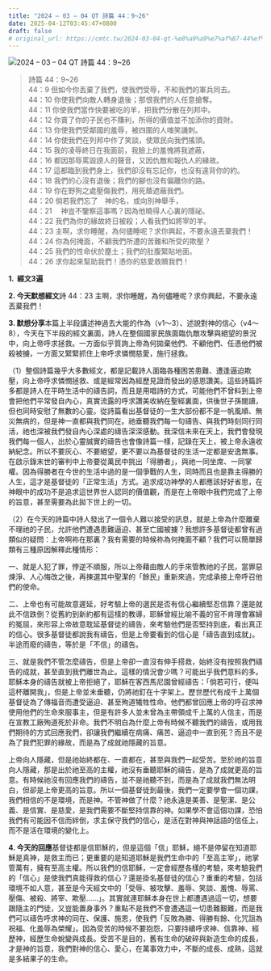 ```yaml
---
title: "2024 – 03 – 04 QT 詩篇 44：9~26"
date: 2025-04-12T03:45:47+0800
draft: false
# original_url: https://cmtc.tw/2024-03-04-qt-%e8%a9%a9%e7%af%87-44%ef%bc%9a926
---
```


![2024 – 03 – 04 QT 詩篇 44：9\~26](/images/qt.jpg  "2024 – 03 – 04 QT 詩篇 44：9\~26")

> 詩篇 44：9\~26  
> 44：9 但如今你丟棄了我們，使我們受辱，不和我們的軍兵同去。  
> 44：10 你使我們向敵人轉身退後；那恨我們的人任意搶奪。  
> 44：11 你使我們當作快要被吃的羊，把我們分散在列邦中。  
> 44：12 你賣了你的子民也不賺利，所得的價值並不加添你的資財。  
> 44：13 你使我們受鄰國的羞辱，被四圍的人嗤笑譏刺。  
> 44：14 你使我們在列邦中作了笑談，使眾民向我們搖頭。  
> 44：15 我的凌辱終日在我面前，我臉上的羞愧將我遮蔽，  
> 44：16 都因那辱罵毀謗人的聲音，又因仇敵和報仇人的緣故。  
> 44：17 這都臨到我們身上，我們卻沒有忘記你，也沒有違背你的約。  
> 44：18 我們的心沒有退後；我們的腳也沒有偏離你的路。  
> 44：19 你在野狗之處壓傷我們，用死蔭遮蔽我們。  
> 44：20 倘若我們忘了　神的名，或向別神舉手，  
> 44：21 　神豈不鑒察這事嗎？因為他曉得人心裏的隱祕。  
> 44：22 我們為你的緣故終日被殺；人看我們如將宰的羊。  
> 44：23 主啊，求你睡醒，為何儘睡呢？求你興起，不要永遠丟棄我們！  
> 44：24 你為何掩面，不顧我們所遭的苦難和所受的欺壓？  
> 44：25 我們的性命伏於塵土；我們的肚腹緊貼地面。  
> 44：26 求你起來幫助我們！憑你的慈愛救贖我們！

**1.  經文3遍**

**2. 今天默想經文**詩 44：23 主啊，求你睡醒，為何儘睡呢？求你興起，不要永遠丟棄我們！

**3. 默想分享**本篇上半段講述神過去大能的作為（v1～3）、述說對神的信心（v4～8），今天在下半段的經文裏面，詩人在整個國家民族面臨仇敵攻擊與絕望的景況中，向上帝呼求拯救。一方面似乎質詢上帝為何拋棄他們、不顧他們、任憑他們被殺被擄，一方面又緊緊抓住上帝呼求憐憫慈愛，施行拯救。

（1）整個詩篇幾乎大多數經文，都是記載詩人面臨各種困苦患難、遭逢逼迫欺壓，向上帝呼求憐憫拯救、或是經常因為經歷見證而發出的感恩讚美。這些詩篇許多都是詩人在平時生活中的禱告詞，而且是用唱詩的方式，可能他們不曾料到上帝會把他們平常發自內心，真實流露的呼求讚美收納在聖經裏面，供後世子孫閱讀，但也同時安慰了無數的心靈。從詩篇看出基督徒的一生大部份都不是一帆風順、無災無病的，但是神一直都與我們同在。祂垂聽我們每一句禱告、與我們時刻同行同活，祂也深被我們發自內心深處的禱告深深感動。我深信未來在天上，我們會發現我們每一個人，出於心靈誠實的禱告也會像詩篇一樣，記錄在天上，被上帝永遠收納紀念。所以不要灰心、不要絕望，更不要以為基督徒的生活一定都是安逸無事。在啟示錄末世的審判中上帝要從萬民中挑出「得勝者」，與祂一同坐席、一同掌權。因為得勝者在今世的生活中過的是一個爭戰的人生，同時而且也是靠主得勝的人生，這才是基督徒的「正常生活」方式。追求成功神學的人都應該好好省思，在神眼中的成功不是追求這世界世人認同的價值觀，而是在上帝眼中我們完成了上帝的旨意，甚至需要為此拋下世上的一切。

（2）在今天的詩篇中詩人發出了一個令人難以接受的訊息，就是上帝為什麼離棄不理祂的子民，允許他們遭遇患難逼迫、甚至亡國被擄？我想許多基督徒都曾有過類似的疑問：上帝啊祢在那裏？我有需要的時候祢為何掩面不顧？我們可以簡單歸類有三種原因解釋此種情形：

一、就是人犯了罪，悖逆不順服，所以上帝藉由敵人的手來管教祂的子民，當罪惡煉淨、人心悔改之後，再揀選其中聖潔的「餘民」重新來過，完成承接上帝呼召他們的使命。

二、上帝也有可能故意遲延，好考驗上帝的選民是否有信心繼續堅忍信靠？還是就此不信跌倒？從舊約到新約都有這樣的教導，耶穌曾經比喻不義的官不肯理會寡婦的冤屈，來形容上帝故意耽延基督徒的禱告，來考驗他們是否堅持到底，看出真正的信心。很多基督徒都說我有禱告，但是上帝要看到的信心是「禱告直到成就」。半途而廢的禱告，等於是「不信」的禱告。

三、就是我們不管怎麼禱告，但是上帝卻一直沒有伸手搭救，始終沒有按照我們禱告的成就，甚至直到我們離世為止。這樣的情況會少嗎？可能出乎我們意料的多。耶穌本身的禱告就被上帝拒絕了，耶穌在客西馬尼園曾經禱告：「倘若可行，便叫這杯離開我」，但是上帝並未垂聽，仍將祂釘在十字架上。歷世歷代有成千上萬個基督徒為了傳福音而遭受逼迫、甚至殉道犧牲性命。他們都曾回應上帝的呼召求神使用他們的生命來服事主，但是有許多人並未曾為主帶領成千上萬的人信主，而是在宣教工廠殉道死於非命。我們不明白為什麼上帝有時候不聽我們的禱告，或用我們期待的方式回應我們，卻讓我們繼續在病痛、痛苦、逼迫中一直到死？而且不是為了我們犯罪的緣故，而是為了成就祂隱藏的旨意。

上帝向人隱藏，但是祂始終都在、一直都在，甚至與我們一起受苦。至於祂的旨意向人隱藏，那是出於祂至高的主權，祂沒有垂聽耶穌的禱告，是為了成就更高的旨意。有時候祂沒有回應我們的禱告，並不是祂聽不到，而是為了成就我們無法明白，但卻是上帝更高的旨意。所以一個基督徒到最後，我們一定要學會一個功課，我們相信的不是環境，而是神。不管神做了什麼？祂永遠是美善、是聖潔、是公義、是信實、是慈愛，是我們需要不斷堅持信靠的神。如果學不會這個功課，恐怕我們有可能因不信而絆倒，求主保守我們的信心，是活在對神與神話語的信任上，而不是活在環境的變化上。

**4. 今天的回應**基督徒都是信耶穌的，但是這個「信」耶穌，絕不是停留在知道耶穌是真神，是救主而已；更重要的是知道耶穌是我們生命中的「至高主宰」，祂掌管萬有，擁有至高主權。所以我們的信耶穌，一定會經歷各樣的考驗，來考驗我們的「信心」是使我們真能得救的信心？還是掛名基督徒的信心？重重的考驗，包括環境不如人意，甚至是今天經文中的「受辱、被攻擊、羞辱、笑談、羞愧、辱罵、壓傷、被殺、將宰、欺壓……」。其實就連耶穌本身在世上都遭遇過這一切，想要跟隨主的門徒，又豈能置身事外？重點不是我們不會遭遇這一切患難艱難，而是我們可以禱告呼求神的同在、保護、施恩，使我們「反敗為勝、得勝有餘、化咒詛為祝福、化羞辱為榮耀」。因為受苦的時候不要抱怨，只要持續呼求神、信靠神、經歷神，經歷生命蛻變與成長。受苦不是目的，舊有生命的破碎與新造生命的成長，才是神的旨意，我們對神的信心、愛心，在萬事效力中，不斷的成長、成熟，這就是多結果子的生命。